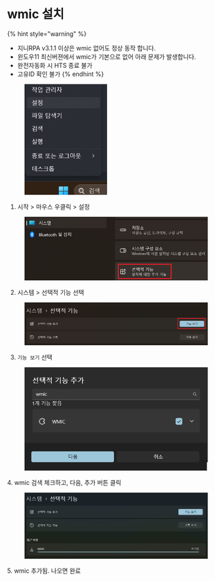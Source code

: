 # wmic 설치

{% hint style="warning" %}
* 지니RPA v3.1.1 이상은 wmic 없어도 정상 동작 합니다.
* 윈도우11 최신버젼에서 wmic가 기본으로 없어 아래 문제가 발생합니다.
* 완전자동화 시 HTS 종료 불가
* 고유ID 확인 불가
{% endhint %}

<figure><img src="../.gitbook/assets/image (1) (1) (1) (1) (1).png" alt="" width="191"><figcaption></figcaption></figure>

1. 시작 > 마우스 우클릭 > 설정

<figure><img src="../.gitbook/assets/image (1) (1) (1) (1) (1) (1).png" alt="" width="563"><figcaption></figcaption></figure>

2. 시스템 > 선택적 기능 선택

<figure><img src="../.gitbook/assets/image (2) (1) (1).png" alt="" width="563"><figcaption></figcaption></figure>

3. `기능 보기` 선택

<figure><img src="../.gitbook/assets/image (3) (1).png" alt="" width="509"><figcaption></figcaption></figure>

4\. wmic 검색 체크하고, 다음, 추가 버튼 클릭

<figure><img src="../.gitbook/assets/image (1) (1) (1) (1).png" alt=""><figcaption></figcaption></figure>

5\. wmic 추가됨. 나오면 완료
